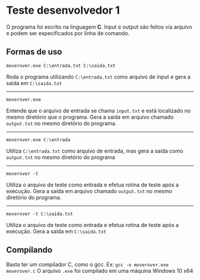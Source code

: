 # Teste desenvolvedor 1

O programa foi escrito na linguagem **C**. Input e output são feitos via arquivo e podem ser especificados por linha de comando.

## Formas de uso

    moverover.exe C:\entrada.txt C:\saida.txt
Roda o programa utilizando `C:\entrada.txt` como arquivo de input e gera a saída em `C:\saida.txt`

---

    moverover.exe
Entende que o arquivo de entrada se chama `input.txt` e está localizado no mesmo diretório que o programa. 
Gera a saída em arquivo chamado `output.txt` no mesmo diretório do programa.

---

    moverover.exe C:\entrada
Utiliza `C:\entrada.txt` como arquivo de entrada, mas gera a saída como `output.txt` no mesmo diretório do programa

---

    moverover -t
Utiliza o arquivo de teste como entrada e efetua rotina de teste após a execução. 
Gera a saída em arquivo chamado `output.txt` no mesmo diretório do programa.

---

    moverover -t C:\saida.txt
Utiliza o arquivo de teste como entrada e efetua rotina de teste após a execução. Gera a saída em `C:\saida.txt`

## Compilando

Basta ter um compilador C, como o gcc. Ex: `gcc -o moverover.exe moverover.c`
O arquivo `.exe` foi compilado em uma máquina Windows 10 x64